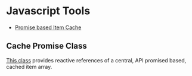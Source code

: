 # Javascript Tools

* [Promise based Item Cache](#cache-promise-class)

## Cache Promise Class

[This class](https://github.com/Namesonic/js/tree/master/cache) provides reactive references of a central, API promised based, cached item array.
